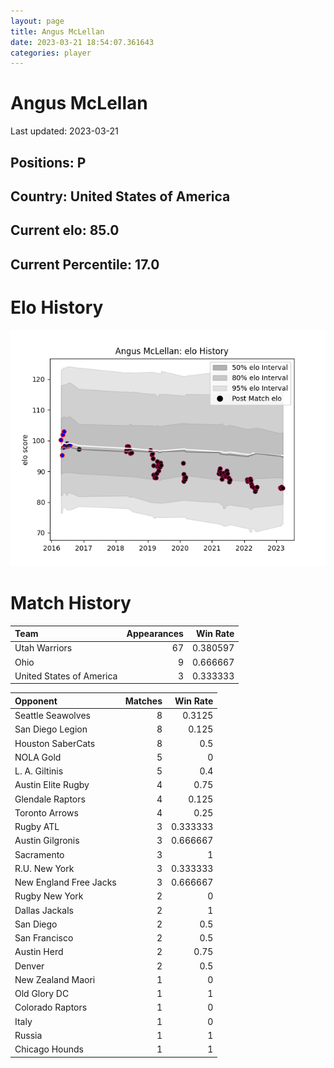 ```yaml
---  
layout: page  
title: Angus McLellan  
date: 2023-03-21 18:54:07.361643  
categories: player  
---
```

# Angus McLellan


Last updated: 2023-03-21
## Positions: P

## Country: United States of America

## Current elo: 85.0

## Current Percentile: 17.0

# Elo History


![elo history](history_AngusMcLellan.png)
# Match History


| Team                     |   Appearances |   Win Rate |
|:-------------------------|--------------:|-----------:|
| Utah Warriors            |            67 |   0.380597 |
| Ohio                     |             9 |   0.666667 |
| United States of America |             3 |   0.333333 |

| Opponent               |   Matches |   Win Rate |
|:-----------------------|----------:|-----------:|
| Seattle Seawolves      |         8 |   0.3125   |
| San Diego Legion       |         8 |   0.125    |
| Houston SaberCats      |         8 |   0.5      |
| NOLA Gold              |         5 |   0        |
| L. A. Giltinis         |         5 |   0.4      |
| Austin Elite Rugby     |         4 |   0.75     |
| Glendale Raptors       |         4 |   0.125    |
| Toronto Arrows         |         4 |   0.25     |
| Rugby ATL              |         3 |   0.333333 |
| Austin Gilgronis       |         3 |   0.666667 |
| Sacramento             |         3 |   1        |
| R.U. New York          |         3 |   0.333333 |
| New England Free Jacks |         3 |   0.666667 |
| Rugby New York         |         2 |   0        |
| Dallas Jackals         |         2 |   1        |
| San Diego              |         2 |   0.5      |
| San Francisco          |         2 |   0.5      |
| Austin Herd            |         2 |   0.75     |
| Denver                 |         2 |   0.5      |
| New Zealand Maori      |         1 |   0        |
| Old Glory DC           |         1 |   1        |
| Colorado Raptors       |         1 |   0        |
| Italy                  |         1 |   0        |
| Russia                 |         1 |   1        |
| Chicago Hounds         |         1 |   1        |
